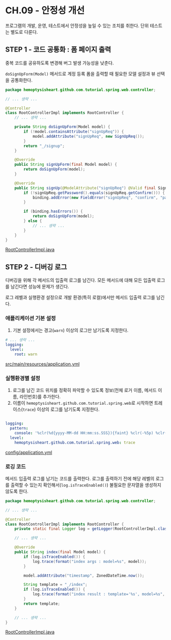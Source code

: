 # CH.09 - 안정성 개선

프로그램의 개발, 운영, 테스트에서 안정성을 높일 수 있는 조치를 취한다.
단위 테스트는 별도로 다룬다.

## STEP 1 - 코드 공통화 : 폼 페이지 출력

중복 코드를 공유하도록 변경해 버그 발생 가능성을 낮춘다.

`doSignUpForm(Model)` 메서드로 계정 등록 폼을 출력할 때 필요한 모델 설정과 뷰 선택을 공통화한다.

```java
package hemoptysisheart.github.com.tutorial.spring.web.controller;

// ... 생략 ...

@Controller
class RootControllerImpl implements RootController {
    // ... 생략 ...

    private String doSignUpForm(Model model) {
        if (!model.containsAttribute("signUpReq")) {
            model.addAttribute("signUpReq", new SignUpReq());
        }
        return "_/signup";
    }

    @Override
    public String signUpForm(final Model model) {
        return doSignUpForm(model);
    }

    @Override
    public String signUp(@ModelAttribute("signUpReq") @Valid final SignUpReq signUpReq, final BindingResult binding, final Model model) {
        if (!signUpReq.getPassword().equals(signUpReq.getConfirm())) {
            binding.addError(new FieldError("signUpReq", "confirm", "password does not match."));
        }

        if (binding.hasErrors()) {
            return doSignUpForm(model);
        } else {
            // ... 생략 ...
        }
    }
}
```
[RootControllerImpl.java](../../src/main/java/hemoptysisheart/github/com/tutorial/spring/web/controller/RootControllerImpl.java)

## STEP 2 - 디버깅 로그

디버깅을 위해 각 메서드의 입출력 로그를 남긴다.
모든 메서드에 대해 모든 입출력 로그를 남긴다면 성능에 문제가 생긴다.

로그 레벨과 실행환경 설정으로 개발 환경(특히 로컬)에서만 메서드 입출력 로그를 남긴다.

### 애플리케이션 기본 설정

1. 기본 설정에서는 경고(`warn`) 이상의 로그만 남기도록 지정한다.

```yaml
# ... 생략 ...
logging:
  level:
    root: warn
```
[src/main/resources/application.yml](../../src/main/resources/application.yml)

### 실행환경별 설정

1. 로그를 남긴 코드 위치를 정확히 파악할 수 있도록 정보(전체 로거 이름, 메서드 이름, 라인번호)를 추가한다.
1. 이름이 `hemoptysisheart.github.com.tutorial.spring.web`로 시작하면 트레이스(`trace`) 이상의 로그를 남기도록 지정한다.

```yaml

logging:
  pattern:
    console: '%clr(%d{yyyy-MM-dd HH:mm:ss.SSS}){faint} %clr(-%5p) %clr(---){faint} %clr([%15.15t]){faint} %clr(%logger#%M [L.%L]){cyan} %clr(:){faint} %m%n%wEx'
  level:
    hemoptysisheart.github.com.tutorial.spring.web: trace
```
[config/application.yml](../../config/application.yml)

### 로깅 코드

메서드 입출력 로그를 남기는 코드를 출력한다.
로그를 출력하기 전에 해당 레벨의 로그를 출력할 수 있는지 확인해서(`log.isTraceEnabled()`)
불필요한 문자열을 생성하지 않도록 한다.

```java
package hemoptysisheart.github.com.tutorial.spring.web.controller;

// ... 생략 ...

@Controller
class RootControllerImpl implements RootController {
    private static final Logger log = getLogger(RootControllerImpl.class);

    // ... 생략 ...

    @Override
    public String index(final Model model) {
        if (log.isTraceEnabled()) {
            log.trace(format("index args : model=%s", model));
        }

        model.addAttribute("timestamp", ZonedDateTime.now());

        String template = "_/index";
        if (log.isTraceEnabled()) {
            log.trace(format("index result : template='%s', model=%s", template, model));
        }
        return template;
    }

    // ... 생략 ...
}
```
[RootControllerImpl.java](../../src/main/java/hemoptysisheart/github/com/tutorial/spring/web/controller/RootControllerImpl.java)